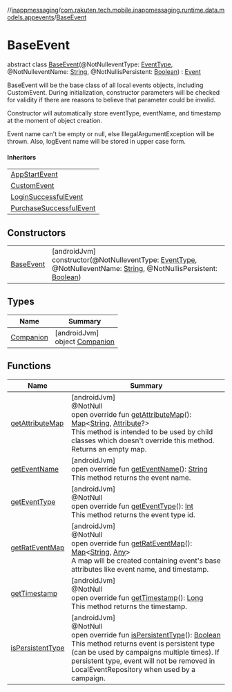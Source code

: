 //[inappmessaging](../../../index.md)/[com.rakuten.tech.mobile.inappmessaging.runtime.data.models.appevents](../index.md)/[BaseEvent](index.md)

# BaseEvent

abstract class [BaseEvent](index.md)(@NotNulleventType: [EventType](../../com.rakuten.tech.mobile.inappmessaging.runtime.data.enums/-event-type/index.md), @NotNulleventName: [String](https://kotlinlang.org/api/latest/jvm/stdlib/kotlin/-string/index.html), @NotNullisPersistent: [Boolean](https://kotlinlang.org/api/latest/jvm/stdlib/kotlin/-boolean/index.html)) : [Event](../-event/index.md)

BaseEvent will be the base class of all local events objects, including CustomEvent. During initialization, constructor parameters will be checked for validity if there are reasons to believe that parameter could be invalid.

<p>Constructor will automatically store eventType, eventName, and timestamp at the moment of
object creation.<p>Event name can't be empty or null, else IllegalArgumentException will be thrown. Also,
logEvent name will be stored in upper case form.

#### Inheritors

| |
|---|
| [AppStartEvent](../-app-start-event/index.md) |
| [CustomEvent](../-custom-event/index.md) |
| [LoginSuccessfulEvent](../-login-successful-event/index.md) |
| [PurchaseSuccessfulEvent](../-purchase-successful-event/index.md) |

## Constructors

| | |
|---|---|
| [BaseEvent](-base-event.md) | [androidJvm]<br>constructor(@NotNulleventType: [EventType](../../com.rakuten.tech.mobile.inappmessaging.runtime.data.enums/-event-type/index.md), @NotNulleventName: [String](https://kotlinlang.org/api/latest/jvm/stdlib/kotlin/-string/index.html), @NotNullisPersistent: [Boolean](https://kotlinlang.org/api/latest/jvm/stdlib/kotlin/-boolean/index.html)) |

## Types

| Name | Summary |
|---|---|
| [Companion](-companion/index.md) | [androidJvm]<br>object [Companion](-companion/index.md) |

## Functions

| Name | Summary |
|---|---|
| [getAttributeMap](get-attribute-map.md) | [androidJvm]<br>@NotNull<br>open override fun [getAttributeMap](get-attribute-map.md)(): [Map](https://kotlinlang.org/api/latest/jvm/stdlib/kotlin.collections/-map/index.html)&lt;[String](https://kotlinlang.org/api/latest/jvm/stdlib/kotlin/-string/index.html), [Attribute](../../com.rakuten.tech.mobile.inappmessaging.runtime.data.models/-attribute/index.md)?&gt;<br>This method is intended to be used by child classes which doesn't override this method. Returns an empty map. |
| [getEventName](get-event-name.md) | [androidJvm]<br>open override fun [getEventName](get-event-name.md)(): [String](https://kotlinlang.org/api/latest/jvm/stdlib/kotlin/-string/index.html)<br>This method returns the event name. |
| [getEventType](get-event-type.md) | [androidJvm]<br>@NotNull<br>open override fun [getEventType](get-event-type.md)(): [Int](https://kotlinlang.org/api/latest/jvm/stdlib/kotlin/-int/index.html)<br>This method returns the event type id. |
| [getRatEventMap](get-rat-event-map.md) | [androidJvm]<br>@NotNull<br>open override fun [getRatEventMap](get-rat-event-map.md)(): [Map](https://kotlinlang.org/api/latest/jvm/stdlib/kotlin.collections/-map/index.html)&lt;[String](https://kotlinlang.org/api/latest/jvm/stdlib/kotlin/-string/index.html), [Any](https://kotlinlang.org/api/latest/jvm/stdlib/kotlin/-any/index.html)&gt;<br>A map will be created containing event's base attributes like event name, and timestamp. |
| [getTimestamp](get-timestamp.md) | [androidJvm]<br>@NotNull<br>open override fun [getTimestamp](get-timestamp.md)(): [Long](https://kotlinlang.org/api/latest/jvm/stdlib/kotlin/-long/index.html)<br>This method returns the timestamp. |
| [isPersistentType](is-persistent-type.md) | [androidJvm]<br>@NotNull<br>open override fun [isPersistentType](is-persistent-type.md)(): [Boolean](https://kotlinlang.org/api/latest/jvm/stdlib/kotlin/-boolean/index.html)<br>This method returns event is persistent type (can be used by campaigns multiple times). If persistent type, event will not be removed in LocalEventRepository when used by a campaign. |
